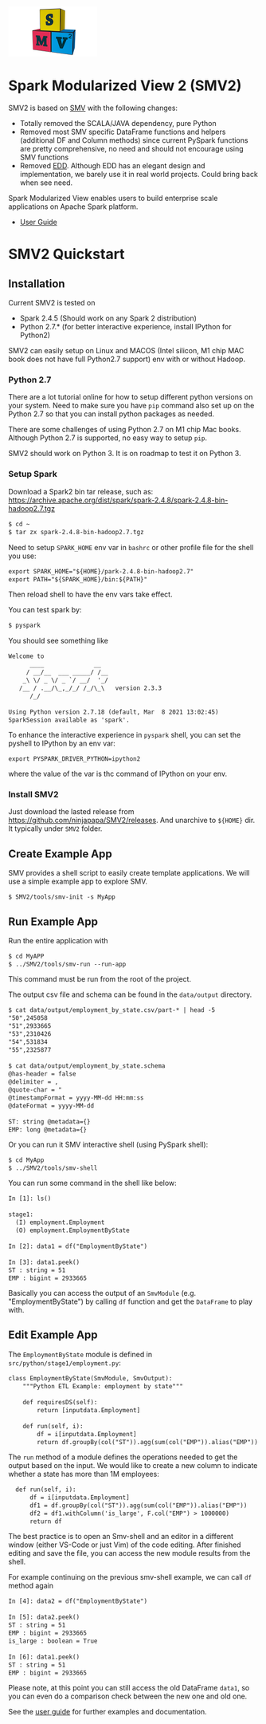 
![SMV2](docs/images/smv2-logo-100px.png)

# Spark Modularized View 2 (SMV2)

SMV2 is based on [SMV](https://github.com/TresAmigosSD/SMV) with the following changes:

* Totally removed the SCALA/JAVA dependency, pure Python
* Removed most SMV specific DataFrame functions and helpers (additional DF and Column methods) since current PySpark functions are pretty comprehensive, no need and should not encourage using SMV functions
* Removed [EDD](https://github.com/TresAmigosSD/SMV/blob/master/docs/user/edd.md). Although EDD has an elegant design and implementation, we barely use it in real world projects. Could bring back when see need.
  
Spark Modularized View enables users to build enterprise scale applications on Apache Spark platform.

* [User Guide](docs/user/0_user_toc.md)

# SMV2 Quickstart

## Installation

Current SMV2 is tested on 

* Spark 2.4.5 (Should work on any Spark 2 distribution)
* Python 2.7.* (for better interactive experience, install IPython for Python2)

SMV2 can easily setup on Linux and MACOS (Intel silicon, M1 chip MAC book does not have full Python2.7 support) env with or without Hadoop. 

### Python 2.7 
There are a lot tutorial online for how to setup different python versions on your system. Need to make sure you have `pip` command also set up 
on the Python 2.7 so that you can install python packages as needed.

There are some challenges of using Python 2.7 on M1 chip Mac books. Although Python 2.7 is supported, no easy way to setup `pip`. 

SMV2 should work on Python 3. It is on roadmap to test it on Python 3.

### Setup Spark
Download a Spark2 bin tar release, such as: https://archive.apache.org/dist/spark/spark-2.4.8/spark-2.4.8-bin-hadoop2.7.tgz

```sh
$ cd ~
$ tar zx spark-2.4.8-bin-hadoop2.7.tgz
```

Need to setup `SPARK_HOME` env var in `bashrc` or other profile file for the shell you use:
```
export SPARK_HOME="${HOME}/park-2.4.8-bin-hadoop2.7"
export PATH="${SPARK_HOME}/bin:${PATH}"
```
Then reload shell to have the env vars take effect.

You can test spark by:

```sh
$ pyspark
```

You should see something like

```
Welcome to
      ____              __
     / __/__  ___ _____/ /__
    _\ \/ _ \/ _ `/ __/  '_/
   /__ / .__/\_,_/_/ /_/\_\   version 2.3.3
      /_/

Using Python version 2.7.18 (default, Mar  8 2021 13:02:45)
SparkSession available as 'spark'.
```

To enhance the interactive experience in `pyspark` shell, you can set the pyshell to IPython by an env var:
```
export PYSPARK_DRIVER_PYTHON=ipython2
```
where the value of the var is thc command of IPython on your env.

### Install SMV2 

Just download the lasted release from https://github.com/ninjapapa/SMV2/releases. And unarchive to `${HOME}` dir. It typically under `SMV2` folder.

## Create Example App

SMV provides a shell script to easily create template applications. We will use a simple example app to explore SMV.

```shell
$ SMV2/tools/smv-init -s MyApp
```

## Run Example App

Run the entire application with

```shell
$ cd MyAPP
$ ../SMV2/tools/smv-run --run-app
```

This command must be run from the root of the project.

The output csv file and schema can be found in the `data/output` directory. 

```shell
$ cat data/output/employment_by_state.csv/part-* | head -5
"50",245058
"51",2933665
"53",2310426
"54",531834
"55",2325877

$ cat data/output/employment_by_state.schema
@has-header = false
@delimiter = ,
@quote-char = "
@timestampFormat = yyyy-MM-dd HH:mm:ss
@dateFormat = yyyy-MM-dd

ST: string @metadata={}
EMP: long @metadata={}
```

Or you can run it SMV interactive shell (using PySpark shell):
```shell
$ cd MyApp
$ ../SMV2/tools/smv-shell
```

You can run some command in the shell like below:
```
In [1]: ls()

stage1:
  (I) employment.Employment
  (O) employment.EmploymentByState

In [2]: data1 = df("EmploymentByState")

In [3]: data1.peek()
ST : string = 51
EMP : bigint = 2933665
```

Basically you can access the output of an `SmvModule` (e.g. "EmploymentByState") by calling `df` function and get the `DataFrame` to play with.

## Edit Example App

The `EmploymentByState` module is defined in `src/python/stage1/employment.py`:

```shell
class EmploymentByState(SmvModule, SmvOutput):
    """Python ETL Example: employment by state"""

    def requiresDS(self):
        return [inputdata.Employment]

    def run(self, i):
        df = i[inputdata.Employment]
        return df.groupBy(col("ST")).agg(sum(col("EMP")).alias("EMP"))
```

The `run` method of a module defines the operations needed to get the output based on the input. We would like to create a new column to indicate 
whether a state has more than 1M employees:

```shell
  def run(self, i):
      df = i[inputdata.Employment]
      df1 = df.groupBy(col("ST")).agg(sum(col("EMP")).alias("EMP"))
      df2 = df1.withColumn('is_large', F.col("EMP") > 1000000)
      return df
```

The best practice is to open an Smv-shell and an editor in a different window (either VS-Code or just Vim) of the code editing. 
After finished editing and save the file, you can access the new module results from the shell.

For example continuing on the previous smv-shell example, we can call `df` method again

```
In [4]: data2 = df("EmploymentByState")

In [5]: data2.peek()
ST : string = 51
EMP : bigint = 2933665
is_large : boolean = True

In [6]: data1.peek()
ST : string = 51
EMP : bigint = 2933665
```

Please note, at this point you can still access the old DataFrame `data1`, so you can even do a comparison check between the new one 
and old one.

See the [user guide](docs/user/0_user_toc.md) for further examples and documentation.
